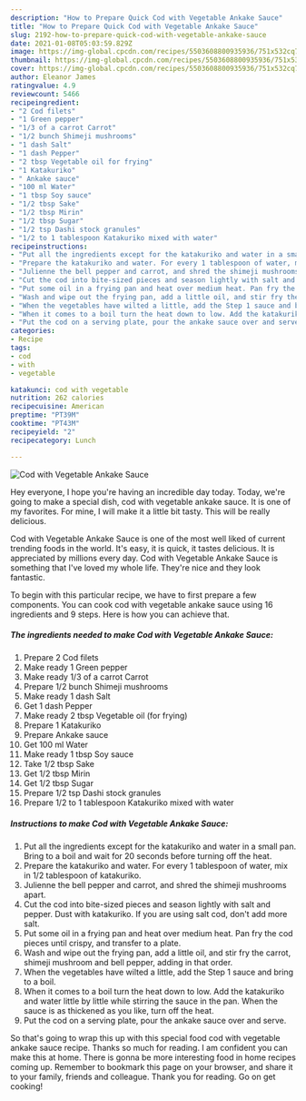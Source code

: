 ```yaml
---
description: "How to Prepare Quick Cod with Vegetable Ankake Sauce"
title: "How to Prepare Quick Cod with Vegetable Ankake Sauce"
slug: 2192-how-to-prepare-quick-cod-with-vegetable-ankake-sauce
date: 2021-01-08T05:03:59.829Z
image: https://img-global.cpcdn.com/recipes/5503608800935936/751x532cq70/cod-with-vegetable-ankake-sauce-recipe-main-photo.jpg
thumbnail: https://img-global.cpcdn.com/recipes/5503608800935936/751x532cq70/cod-with-vegetable-ankake-sauce-recipe-main-photo.jpg
cover: https://img-global.cpcdn.com/recipes/5503608800935936/751x532cq70/cod-with-vegetable-ankake-sauce-recipe-main-photo.jpg
author: Eleanor James
ratingvalue: 4.9
reviewcount: 5466
recipeingredient:
- "2 Cod filets"
- "1 Green pepper"
- "1/3 of a carrot Carrot"
- "1/2 bunch Shimeji mushrooms"
- "1 dash Salt"
- "1 dash Pepper"
- "2 tbsp Vegetable oil for frying"
- "1 Katakuriko"
- " Ankake sauce"
- "100 ml Water"
- "1 tbsp Soy sauce"
- "1/2 tbsp Sake"
- "1/2 tbsp Mirin"
- "1/2 tbsp Sugar"
- "1/2 tsp Dashi stock granules"
- "1/2 to 1 tablespoon Katakuriko mixed with water"
recipeinstructions:
- "Put all the ingredients except for the katakuriko and water in a small pan. Bring to a boil and wait for 20 seconds before turning off the heat."
- "Prepare the katakuriko and water. For every 1 tablespoon of water, mix in 1/2 tablespoon of katakuriko."
- "Julienne the bell pepper and carrot, and shred the shimeji mushrooms apart."
- "Cut the cod into bite-sized pieces and season lightly with salt and pepper. Dust with katakuriko. If you are using salt cod, don&#39;t add more salt."
- "Put some oil in a frying pan and heat over medium heat. Pan fry the cod pieces until crispy, and transfer to a plate."
- "Wash and wipe out the frying pan, add a little oil, and stir fry the carrot, shimeji mushroom and bell pepper, adding in that order."
- "When the vegetables have wilted a little, add the Step 1 sauce and bring to a boil."
- "When it comes to a boil turn the heat down to low. Add the katakuriko and water little by little while stirring the sauce in the pan. When the sauce is as thickened as you like, turn off the heat."
- "Put the cod on a serving plate, pour the ankake sauce over and serve."
categories:
- Recipe
tags:
- cod
- with
- vegetable

katakunci: cod with vegetable 
nutrition: 262 calories
recipecuisine: American
preptime: "PT39M"
cooktime: "PT43M"
recipeyield: "2"
recipecategory: Lunch

---
```



![Cod with Vegetable Ankake Sauce](https://img-global.cpcdn.com/recipes/5503608800935936/751x532cq70/cod-with-vegetable-ankake-sauce-recipe-main-photo.jpg)

Hey everyone, I hope you're having an incredible day today. Today, we're going to make a special dish, cod with vegetable ankake sauce. It is one of my favorites. For mine, I will make it a little bit tasty. This will be really delicious.



Cod with Vegetable Ankake Sauce is one of the most well liked of current trending foods in the world. It's easy, it is quick, it tastes delicious. It is appreciated by millions every day. Cod with Vegetable Ankake Sauce is something that I've loved my whole life. They're nice and they look fantastic.


To begin with this particular recipe, we have to first prepare a few components. You can cook cod with vegetable ankake sauce using 16 ingredients and 9 steps. Here is how you can achieve that.

<!--inarticleads1-->

##### The ingredients needed to make Cod with Vegetable Ankake Sauce:

1. Prepare 2 Cod filets
1. Make ready 1 Green pepper
1. Make ready 1/3 of a carrot Carrot
1. Prepare 1/2 bunch Shimeji mushrooms
1. Make ready 1 dash Salt
1. Get 1 dash Pepper
1. Make ready 2 tbsp Vegetable oil (for frying)
1. Prepare 1 Katakuriko
1. Prepare  Ankake sauce
1. Get 100 ml Water
1. Make ready 1 tbsp Soy sauce
1. Take 1/2 tbsp Sake
1. Get 1/2 tbsp Mirin
1. Get 1/2 tbsp Sugar
1. Prepare 1/2 tsp Dashi stock granules
1. Prepare 1/2 to 1 tablespoon Katakuriko mixed with water




<!--inarticleads2-->

##### Instructions to make Cod with Vegetable Ankake Sauce:

1. Put all the ingredients except for the katakuriko and water in a small pan. Bring to a boil and wait for 20 seconds before turning off the heat.
1. Prepare the katakuriko and water. For every 1 tablespoon of water, mix in 1/2 tablespoon of katakuriko.
1. Julienne the bell pepper and carrot, and shred the shimeji mushrooms apart.
1. Cut the cod into bite-sized pieces and season lightly with salt and pepper. Dust with katakuriko. If you are using salt cod, don&#39;t add more salt.
1. Put some oil in a frying pan and heat over medium heat. Pan fry the cod pieces until crispy, and transfer to a plate.
1. Wash and wipe out the frying pan, add a little oil, and stir fry the carrot, shimeji mushroom and bell pepper, adding in that order.
1. When the vegetables have wilted a little, add the Step 1 sauce and bring to a boil.
1. When it comes to a boil turn the heat down to low. Add the katakuriko and water little by little while stirring the sauce in the pan. When the sauce is as thickened as you like, turn off the heat.
1. Put the cod on a serving plate, pour the ankake sauce over and serve.




So that's going to wrap this up with this special food cod with vegetable ankake sauce recipe. Thanks so much for reading. I am confident you can make this at home. There is gonna be more interesting food in home recipes coming up. Remember to bookmark this page on your browser, and share it to your family, friends and colleague. Thank you for reading. Go on get cooking!
